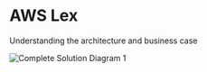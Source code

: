 <h1>AWS Lex</h1>
Understanding the architecture and business case

![](https://github.com/sdrohrer/lexflex/blob/master/training/aws_lex_arch_1.PNG "Complete Solution Diagram 1")
